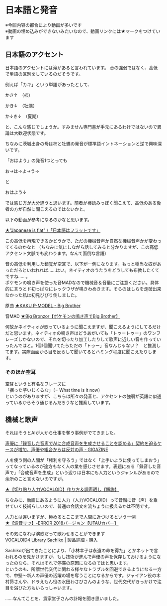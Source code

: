 # 日本語と発音

※今回内容の都合により動画が多いです  
※動画の埋め込みができないみたいなので、動画リンクには★マークをつけています

## 日本語のアクセント

日本語のアクセントには滝があると言われています。
音の強弱ではなく、高低で単語の区別をしているのだそうです。

例えば「カキ」という単語があったとして、

かき↑　（柿）

かき↓　（牡蠣）

か↓き↓　（夏期）

と、こんな感じでしょうか。すみません専門書が手元にあるわけではないので異論は大歓迎状態です。

ちなみに茨城出身の母は柿と牡蠣の発音が標準語イントネーションと逆で興味深いです。

「おはよう」の発音1つとっても

お→は→よ→う→

と

おはよう↓

では感じ方が大分違うと思います。前者が棒読みっぽく聞こえて、高低のある後者の方が自然に聞こえるのではないかと。

以下の動画が参考になるのかなと思います。

[★"Japanese is flat" /「日本語はフラットです」](https://www.youtube.com/watch?v=G0ULPlBeKzg)

この高低を再現できるかどうかで、ただの機械音声か自然な機械音声かが変わってくるのかなと
（ちなみに気にしながら話してみると分かりますが、この高低アクセント文脈でも変わります。なんて面倒な言語）

音の高低を利用した錯覚が空耳で、以下が一例になります。もっと穏当な奴があっただろといわれれば……はい。ネイティオのうたうをどうしても布教したくてですね……。  
ポケモンの鳴き声を使った音MADなので機械音＆音量にご注意ください。具体的に言うとド初っぱなにレックウザが鳴きわめきます。そらのはしらを走破出来なかった私は初見びびり倒しました。

原曲
[★KAKU P-MODEL - Big Brother](https://youtu.be/hOrTU2NNDVQ)

音MAD
[★Big Bronzor【ポケモンの鳴き声でBig Brother】](https://youtu.be/h94ygixI5C8)

何故かネイティオが歌っているように聞こえますが、聞こえるようにしてるだけだと思います。ネイティオの鳴き声はどうあがいても「トゥートゥー」のワンフレーズしかないので、それを切ったり加工したりして歌声に近しい音を作っていったんではと。1個1個聞いてたらただの「トゥー」音なんじゃない？　と推測してます。実際画面から目を反らして聞いてるとハミング程度に聞こえたりします。

### そのほか空耳

空耳というと有名なフレーズに  
「掘った芋いじくるな」（= What time is it now）  
というのがありますが、こちらは所々の発音と、アクセントの強弱が英語に似通っているからそう通じるんだろうなと推察しています。

## 機械と歌声

それはそうとAIが人から仕事を奪う事例がでてきました。

[声優に「録音した音声でAIに合成音声を生成させることを認める」契約を迫るケースが増加、声優や組合からは反対の声 - GIGAZINE](https://gigazine.net/news/20230208-voice-actor-vs-ai/)

人を使う側の人間が「権利を守ろう」ではなく「上手いように使ってしまおう」ってなっているのが途方もなく人の業を感じさせます。表題にある「録音した音声で」「合成音声を生成」という辺りは日本にも人力というジャンルがあるので余所のこと言えないのですが。

[★【切り貼り人力VOCALOID】作り方＆調声晒し【解説】](https://youtu.be/GoOFadLTGDU)

ちなみに、動画にあるように人力（人力VOCALOID）って音階に音（声）を乗せていく技術らしいので、普通の会話文を流ちょうに扱えるかは不明です。

人力とは違いますが、極めるとここまで人間に近づけるという一例  
[★【波音リツ】-ERROR 2018バージョン【UTAUカバー】](https://youtu.be/dBymYOAvgdA)

その気になれば演歌だって歌わせることができます  
[VOCALOID4 Library Sachiko | 製品詳細・購入](https://www.vocaloid.com/products/show/v4l_sachiko)

Sachikoが出てきたことにより、「小林幸子は永遠の命を得た」とかネットで言われるのを見かけますが、もし技術が進んで声優の声を保存しておけるようになったのなら、それはそれで停滞の原因になるのではと思います。  
というのも、所謂世代交代に関わる様々なトラブルを回避できるようになる一方で、中堅～新人の声優の活躍の場を奪うことになるからです。ジャイアン役の木村昴さんや、ドラえもん役の水田わさびさんのような、世代交代がきっかけで注目を浴びた方もいらっしゃいます。

……なんてことを、貴家堂子さんの訃報を聞き思いました。

